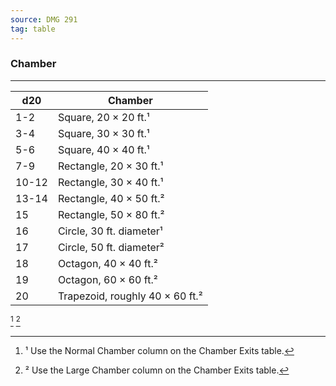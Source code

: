 ```yaml
---
source: DMG 291
tag: table
---
```


### Chamber
---
|d20|Chamber|
|----|------------|
|1-2|Square, 20 × 20 ft.¹|
|3-4|Square, 30 × 30 ft.¹|
|5-6|Square, 40 × 40 ft.¹|
|7-9|Rectangle, 20 × 30 ft.¹|
|10-12|Rectangle, 30 × 40 ft.¹|
|13-14|Rectangle, 40 × 50 ft.²|
|15|Rectangle, 50 × 80 ft.²|
|16|Circle, 30 ft. diameter¹|
|17|Circle, 50 ft. diameter²|
|18|Octagon, 40 × 40 ft.²|
|19|Octagon, 60 × 60 ft.²|
|20|Trapezoid, roughly 40 × 60 ft.²|
[^1] [^2] 

[^1]: ¹ Use the Normal Chamber column on the Chamber Exits table.
[^2]: ² Use the Large Chamber column on the Chamber Exits table.
